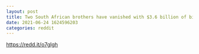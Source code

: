```yaml
--- 
layout: post 
title: Two South African brothers have vanished with $3.6 billion of bitcoin in what could be the biggest crypto heist in history. 
date: 2021-06-24 1624596203 
categories: reddit 
--- 
```

https://redd.it/o7glgh